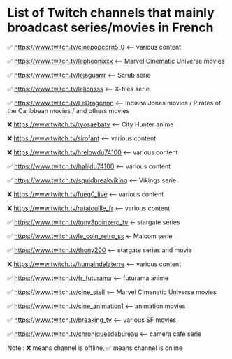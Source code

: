 # List of Twitch channels that mainly broadcast series/movies in French

✅ https://www.twitch.tv/cinepopcorn5_0 <-- various content

✅ https://www.twitch.tv/lepheonixxx <-- Marvel Cinematic Universe movies

✅ https://www.twitch.tv/lejaguarrr <-- Scrub serie

✅ https://www.twitch.tv/lelionsss <-- X-files serie

✅ https://www.twitch.tv/LeDragonnn <-- Indiana Jones movies / Pirates of the Caribbean movies / and others movies

❌ https://www.twitch.tv/ryosaebatv <-- City Hunter anime 

❌ https://www.twitch.tv/sirofant <-- various content 

❌ https://www.twitch.tv/hrelowdu74100 <-- various content 

✅ https://www.twitch.tv/halildu74100 <-- various content

✅ https://www.twitch.tv/squidbreakviking <-- Vikings serie

❌ https://www.twitch.tv/fueg0_live <-- various content 

❌ https://www.twitch.tv/ratatouille_fr <-- various content 

✅ https://www.twitch.tv/tony3poinzero_tv <- stargate series

✅ https://www.twitch.tv/le_coin_retro_ss <- Malcom serie

✅ https://www.twitch.tv/thony200 <-- stargate series and movie

❌ https://www.twitch.tv/humaindelaterre <-- various content 

✅ https://www.twitch.tv/fr_futurama <-- futurama anime

✅ https://www.twitch.tv/cine_stell <-- Marvel Cimenatic Universe movies

✅ https://www.twitch.tv/cine_animation1 <-- animation movies

✅ https://www.twitch.tv/breaking_tv <-- various SF movies

✅ https://www.twitch.tv/chroniquesdebureau <-- caméra café serie

Note : ❌ means channel is offline, ✅ means channel is online

